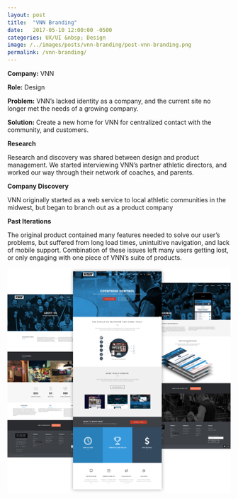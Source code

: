 ```yaml
---
layout: post
title:  "VNN Branding"
date:   2017-05-10 12:00:00 -0500
categories: UX/UI &nbsp; Design
image: /../images/posts/vnn-branding/post-vnn-branding.png
permalink: /vnn-branding/
---
```


**Company:** VNN

**Role:** Design

**Problem:** VNN’s lacked identity as a company, and the current site no longer met the needs of a growing company.

**Solution:** Create a new home for VNN for centralized contact with the community, and customers.



**Research**

Research and discovery was shared between design and product management. We started interviewing VNN’s partner athletic directors, and worked our way through their network of coaches, and parents.



**Company Discovery**

VNN originally started as a web service to local athletic communities in the midwest, but began to branch out as a product company



**Past Iterations**

The original product contained many features needed to solve our user’s problems, but suffered from long load times, unintuitive navigation, and lack of mobile support. Combination of these issues left many users getting lost, or only engaging with one piece of VNN’s suite of products.

![vnnbranding](/../images/posts/vnn-branding/vnn-site.png "Logo Title Text 1")
